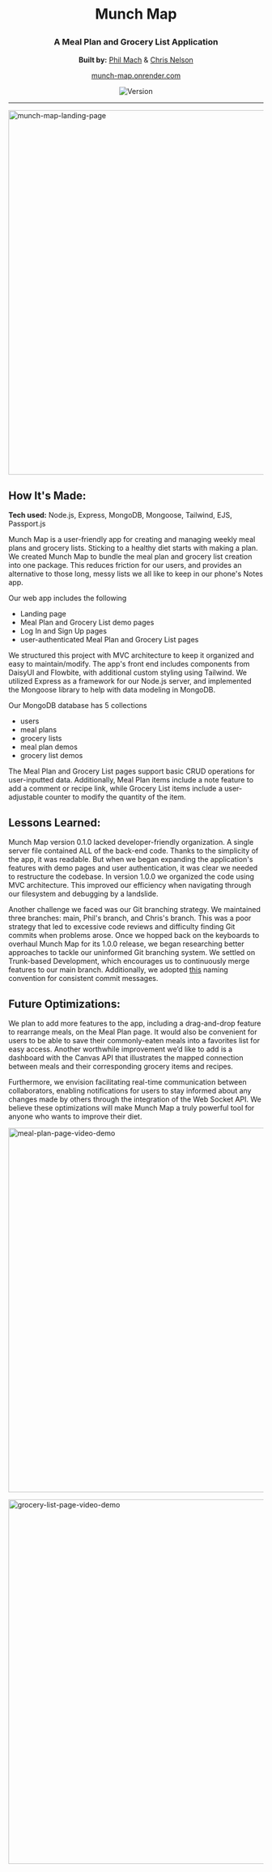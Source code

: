 # <p align="center">Munch Map</p>

### <div align="center">A Meal Plan and Grocery List Application</div>

<div align="center">

  **Built by:** [Phil Mach](https://github.com/philmach2) & [Chris Nelson](https://github.com/ccchrissss)

</div>

<div align="center">

  [munch-map.onrender.com](https://munch-map.onrender.com)

</div>

<div align="center">
  
  ![Version](https://img.shields.io/badge/version-1.1.0-blue)<br />

</div>

---

<img width="720" alt="munch-map-landing-page" src="https://github.com/user-attachments/assets/7517bc34-c61d-4199-bb61-2f1193864793">

## How It's Made:

**Tech used:** Node.js, Express, MongoDB, Mongoose, Tailwind, EJS, Passport.js

Munch Map is a user-friendly app for creating and managing weekly meal plans and grocery lists. Sticking to a healthy diet starts with making a plan. We created Munch Map to bundle the meal plan and grocery list creation into one package. This reduces friction for our users, and provides an alternative to those long, messy lists we all like to keep in our phone's Notes app.

Our web app includes the following
- Landing page
- Meal Plan and Grocery List demo pages
- Log In and Sign Up pages
- user-authenticated Meal Plan and Grocery List pages

We structured this project with MVC architecture to keep it organized and easy to maintain/modify. The app's front end includes components from DaisyUI and Flowbite, with additional custom styling using Tailwind. We utilized Express as a framework for our Node.js server, and implemented the Mongoose library to help with data modeling in MongoDB.

Our MongoDB database has 5 collections
- users
- meal plans
- grocery lists
- meal plan demos
- grocery list demos

The Meal Plan and Grocery List pages support basic CRUD operations for user-inputted data. Additionally, Meal Plan items include a note feature to add a comment or recipe link, while Grocery List items include a user-adjustable counter to modify the quantity of the item.

## Lessons Learned:

Munch Map version 0.1.0 lacked developer-friendly organization. A single server file contained ALL of the back-end code. Thanks to the simplicity of the app, it was readable. But when we began expanding the application's features with demo pages and user authentication, it was clear we needed to restructure the codebase. In version 1.0.0 we organized the code using MVC architecture. This improved our efficiency when navigating through our filesystem and debugging by a landslide.

Another challenge we faced was our Git branching strategy. We maintained three branches: main, Phil's branch, and Chris's branch. This was a poor strategy that led to excessive code reviews and difficulty finding Git commits when problems arose. Once we hopped back on the keyboards to overhaul Munch Map for its 1.0.0 release, we began researching better approaches to tackle our uninformed Git branching system. We settled on Trunk-based Development, which encourages us to continuously merge features to our main branch. Additionally, we adopted [this](https://dev.to/varbsan/a-simplified-convention-for-naming-branches-and-commits-in-git-il4)  naming convention for consistent commit messages. 


## Future Optimizations:

We plan to add more features to the app, including a drag-and-drop feature to rearrange meals, on the Meal Plan page. It would also be convenient for users to be able to save their commonly-eaten meals into a favorites list for easy access. Another worthwhile improvement we’d like to add is a dashboard with the Canvas API that illustrates the mapped connection between meals and their corresponding grocery items and recipes.

Furthermore, we envision facilitating real-time communication between collaborators, enabling notifications for users to stay informed about any changes made by others through the integration of the Web Socket API. We believe these optimizations will make Munch Map a truly powerful tool for anyone who wants to improve their diet.



<img width="720" alt="meal-plan-page-video-demo" src="https://github.com/philmach2/mealplan-grocerylist/assets/110493891/110dcbb1-bbb0-4fa1-8a64-b7631a90d0d1"><br />

<img width="720" alt="grocery-list-page-video-demo" src="https://github.com/philmach2/mealplan-grocerylist/assets/110493891/3a2ca73d-9f0c-4ef8-b123-e011e3bfe10d">
